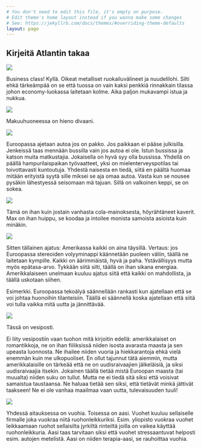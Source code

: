 ```yaml
---
# You don't need to edit this file, it's empty on purpose.
# Edit theme's home layout instead if you wanna make some changes
# See: https://jekyllrb.com/docs/themes/#overriding-theme-defaults
layout: page
---
```

## Kirjeitä Atlantin takaa

![](./pitt_photos/ruoka.jpeg)

Business class! Kyllä. Oikeat metalliset ruokailuvälineet ja nuudelilohi. Silti ehkä tärkeämpää on se että tuossa on vain kaksi penkkiä rinnakkain tilassa johon economy-luokassa laitetaan kolme. Aika paljon mukavampi istua ja nukkua.

![](./pitt_photos/makuuhuone.jpeg)

Makuuhuoneessa on hieno divaani. 

![](./pitt_photos/pohdin.jpeg)

Euroopassa ajetaan autoa jos on pakko. Jos paikkaan ei pääse julkisilla. Jenkeissä taas mennään bussilla vain jos autoa ei ole. Istun bussissa ja katson muita matkustajia. Jokaisella on hyvä syy olla bussissa. Yhdellä on päällä hampurilaispaikan työvaatteet, yksi on mielenterveyspotilas tai toivottavasti kuntoutuja. Yhdestä naisesta en tiedä, siitä en päältä huomaa mitään erityistä syytä sille miksei se aja omaa autoa. Vasta kun se nousee pysäkin lähestyessä seisomaan mä tajuan. Sillä on valkoinen keppi, se on sokea. 

![](./pitt_photos/max.jpeg)

Tämä on ihan kuin jostain vanhasta cola-mainoksesta, höyrähtäneet kaverit. Max on ihan huippu, se koodaa ja intoilee monista samoista asioista kuin minäkin. 

![](./pitt_photos/katedraali.heic)

Sitten tällainen ajatus: Amerikassa kaikki on aina täysillä. Vertaus: jos Euroopassa stereoiden volyyminappi käännetään puoleen väliin, täällä ne laitetaan kympille. Kaikki on äärimmäistä, hyvä ja paha. Ystävällisyys mutta myös epätasa-arvo. Tykkään siitä silti, täällä on ihan sikana energiaa. Amerikkalaiseen unelmaan kuuluu ajatus siitä että kaikki on mahdollista, ja täällä uskotaan siihen.

Esimerkki. Euroopassa tekoälyä säännellään rankasti kun ajatellaan että se voi johtaa huonoihin tilanteisiin. Täällä ei säännellä koska ajatellaan että siitä voi tulla vaikka mitä uutta ja jännittävää.

![](./pitt_photos/vesiposti.jpeg)

Tässä on vesiposti.

Ei liity vesipostiin vaan tuohon mitä kirjoitin edellä: amerikkalaiset on romantikkoja, ne on ihan fiiliksissä niiden isosta avarasta maasta ja sen upeasta luonnosta. Ne ihailee niiden vuoria ja hiekkarantoja ehkä vielä enemmän kuin me ulkopuoliset.  En ollut tajunnut tätä aiemmin, mutta amerikkalaisille on tärkeää että ne on uudisraivaajien jälkeläisiä, ja siksi uudisraivaajia itsekin. Jokainen täällä tietää mistä Euroopan maasta (tai muualta) niiden suku on tullut. Mutta ne ei tiedä sitä siksi että voisivat samaistua taustaansa. Ne haluaa tietää sen siksi, että tietävät minkä jättivät taakseen! Ne ei ole vanhaa maailmaa vaan uutta, tulevaisuuden tuuli!

![](./pitt_photos/vuohet.jpeg)

Yhdessä aitauksessa on vuohia. Toisessa on aasi. Vuohet kuuluu sellaiselle firmalle joka vuokraa niitä ruohonleikkuriksi. Esim. yliopisto vuokraa vuohet leikkaamaan ruohot sellaisilta jyrkiltä rinteiltä joilla on vaikea käyttää ruohonleikkuria. Aasi taas tarvitaan siksi että vuohet stressaantuvat helposti esim. autojen metelistä. Aasi on niiden terapia-aasi, se rauhoittaa vuohia.